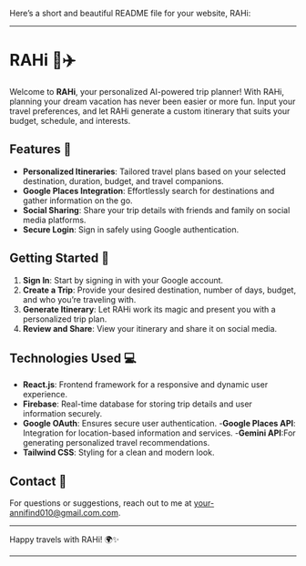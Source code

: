 Here’s a short and beautiful README file for your website, RAHi:

---

# RAHi 🌴✈️

Welcome to **RAHi**, your personalized AI-powered trip planner! With RAHi, planning your dream vacation has never been easier or more fun. Input your travel preferences, and let RAHi generate a custom itinerary that suits your budget, schedule, and interests.

## Features 🚀

- **Personalized Itineraries**: Tailored travel plans based on your selected destination, duration, budget, and travel companions.
- **Google Places Integration**: Effortlessly search for destinations and gather information on the go.
- **Social Sharing**: Share your trip details with friends and family on social media platforms.
- **Secure Login**: Sign in safely using Google authentication.

## Getting Started 🏁

1. **Sign In**: Start by signing in with your Google account.
2. **Create a Trip**: Provide your desired destination, number of days, budget, and who you’re traveling with.
3. **Generate Itinerary**: Let RAHi work its magic and present you with a personalized trip plan.
4. **Review and Share**: View your itinerary and share it on social media.

## Technologies Used 💻

- **React.js**: Frontend framework for a responsive and dynamic user experience.
- **Firebase**: Real-time database for storing trip details and user information securely.
- **Google OAuth**: Ensures secure user authentication.
-**Google Places API**: Integration for location-based information and services.
-**Gemini API**:For generating personalized travel recommendations.
- **Tailwind CSS**: Styling for a clean and modern look.


## Contact 📧

For questions or suggestions, reach out to me at [your-annifind010@gmail.com.com](mailto:your-email@example.com).

---

Happy travels with RAHi! 🌍✨

---

